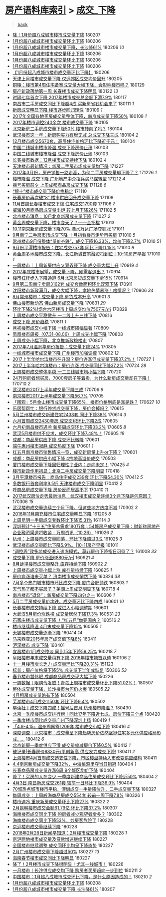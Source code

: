 [房产语料库索引](../../README.md)  > [成交_下降](成交_下降.md)
====
> [back](../README.md)

- [降！1月份超八成城市楼市成交量下降](http://jkwz.applinzi.com/ittc/7067245722254967825.html#%E9%99%8D%EF%BC%811%E6%9C%88%E4%BB%BD%E8%B6%85%E5%85%AB%E6%88%90%E5%9F%8E%E5%B8%82%E6%A5%BC%E5%B8%82%E6%88%90%E4%BA%A4%E9%87%8F%E4%B8%8B%E9%99%8D) 180207  
- [1月份超八成城市楼市成交量环比下降](http://jkwz.applinzi.com/ittc/7066903074939864080.html#1%E6%9C%88%E4%BB%BD%E8%B6%85%E5%85%AB%E6%88%90%E5%9F%8E%E5%B8%82%E6%A5%BC%E5%B8%82%E6%88%90%E4%BA%A4%E9%87%8F%E7%8E%AF%E6%AF%94%E4%B8%8B%E9%99%8D) 180206  
- [1月份超八成城市楼市成交量下降，长沙降61%](http://jkwz.applinzi.com/ittc/7066898744841077771.html#1%E6%9C%88%E4%BB%BD%E8%B6%85%E5%85%AB%E6%88%90%E5%9F%8E%E5%B8%82%E6%A5%BC%E5%B8%82%E6%88%90%E4%BA%A4%E9%87%8F%E4%B8%8B%E9%99%8D%EF%BC%8C%E9%95%BF%E6%B2%99%E9%99%8D61%25) 180206 *10* 
- [1月份超八成城市楼市成交量环比下降](http://jkwz.applinzi.com/ittc/7066895504099509254.html#1%E6%9C%88%E4%BB%BD%E8%B6%85%E5%85%AB%E6%88%90%E5%9F%8E%E5%B8%82%E6%A5%BC%E5%B8%82%E6%88%90%E4%BA%A4%E9%87%8F%E7%8E%AF%E6%AF%94%E4%B8%8B%E9%99%8D) 180206  
- [1月份超八成城市楼市成交量环比下降](http://jkwz.applinzi.com/ittc/7066882659832038407.html#1%E6%9C%88%E4%BB%BD%E8%B6%85%E5%85%AB%E6%88%90%E5%9F%8E%E5%B8%82%E6%A5%BC%E5%B8%82%E6%88%90%E4%BA%A4%E9%87%8F%E7%8E%AF%E6%AF%94%E4%B8%8B%E9%99%8D) 180206  
- [1月份超八成城市楼市成交量环比下降](http://jkwz.applinzi.com/ittc/7066874466141733899.html#1%E6%9C%88%E4%BB%BD%E8%B6%85%E5%85%AB%E6%88%90%E5%9F%8E%E5%B8%82%E6%A5%BC%E5%B8%82%E6%88%90%E4%BA%A4%E9%87%8F%E7%8E%AF%E6%AF%94%E4%B8%8B%E9%99%8D) 180206  
- [【1月份超八成城市楼市成交量环比下降】](http://jkwz.applinzi.com/ittc/7066763084402525194.html#%E3%80%901%E6%9C%88%E4%BB%BD%E8%B6%85%E5%85%AB%E6%88%90%E5%9F%8E%E5%B8%82%E6%A5%BC%E5%B8%82%E6%88%90%E4%BA%A4%E9%87%8F%E7%8E%AF%E6%AF%94%E4%B8%8B%E9%99%8D%E3%80%91) 180206  
- [天津上月楼市成交量下降 仅远郊区成交均价回升](http://jkwz.applinzi.com/ittc/7066488236681987083.html#%E5%A4%A9%E6%B4%A5%E4%B8%8A%E6%9C%88%E6%A5%BC%E5%B8%82%E6%88%90%E4%BA%A4%E9%87%8F%E4%B8%8B%E9%99%8D+%E4%BB%85%E8%BF%9C%E9%83%8A%E5%8C%BA%E6%88%90%E4%BA%A4%E5%9D%87%E4%BB%B7%E5%9B%9E%E5%8D%87) 180205  
- [铜陵：楼市第4周住宅备案成交量大幅下降，会影响楼市吗？](http://jkwz.applinzi.com/ittc/7063953912522867722.html#%E9%93%9C%E9%99%B5%EF%BC%9A%E6%A5%BC%E5%B8%82%E7%AC%AC4%E5%91%A8%E4%BD%8F%E5%AE%85%E5%A4%87%E6%A1%88%E6%88%90%E4%BA%A4%E9%87%8F%E5%A4%A7%E5%B9%85%E4%B8%8B%E9%99%8D%EF%BC%8C%E4%BC%9A%E5%BD%B1%E5%93%8D%E6%A5%BC%E5%B8%82%E5%90%97%EF%BC%9F) 180129  
- [房产新政落地第一周 长春楼市成交下降明显](http://jkwz.applinzi.com/ittc/7061410736708781063.html#%E6%88%BF%E4%BA%A7%E6%96%B0%E6%94%BF%E8%90%BD%E5%9C%B0%E7%AC%AC%E4%B8%80%E5%91%A8+%E9%95%BF%E6%98%A5%E6%A5%BC%E5%B8%82%E6%88%90%E4%BA%A4%E4%B8%8B%E9%99%8D%E6%98%8E%E6%98%BE) 180122 *13* 
- [时隔七年首次下降 2017年楼市成交总金额下滑7.9%](http://jkwz.applinzi.com/ittc/7059573586207966225.html#%E6%97%B6%E9%9A%94%E4%B8%83%E5%B9%B4%E9%A6%96%E6%AC%A1%E4%B8%8B%E9%99%8D+2017%E5%B9%B4%E6%A5%BC%E5%B8%82%E6%88%90%E4%BA%A4%E6%80%BB%E9%87%91%E9%A2%9D%E4%B8%8B%E6%BB%917.9%25) 180117  
- [南昌市二手房成交同比下降超4成 买新房省钱机会来了](http://jkwz.applinzi.com/ittc/7057293624188863505.html#%E5%8D%97%E6%98%8C%E5%B8%82%E4%BA%8C%E6%89%8B%E6%88%BF%E6%88%90%E4%BA%A4%E5%90%8C%E6%AF%94%E4%B8%8B%E9%99%8D%E8%B6%854%E6%88%90+%E4%B9%B0%E6%96%B0%E6%88%BF%E7%9C%81%E9%92%B1%E6%9C%BA%E4%BC%9A%E6%9D%A5%E4%BA%86) 180111 *1* 
- [新房成交明显下降 楼市逐步回归理性](http://jkwz.applinzi.com/ittc/7056511962760872976.html#%E6%96%B0%E6%88%BF%E6%88%90%E4%BA%A4%E6%98%8E%E6%98%BE%E4%B8%8B%E9%99%8D+%E6%A5%BC%E5%B8%82%E9%80%90%E6%AD%A5%E5%9B%9E%E5%BD%92%E7%90%86%E6%80%A7) 180109 *1* 
- [2017年全国各地买房成交量整体下降，南京成交量下降50%](http://jkwz.applinzi.com/ittc/7056163375011070986.html#2017%E5%B9%B4%E5%85%A8%E5%9B%BD%E5%90%84%E5%9C%B0%E4%B9%B0%E6%88%BF%E6%88%90%E4%BA%A4%E9%87%8F%E6%95%B4%E4%BD%93%E4%B8%8B%E9%99%8D%EF%BC%8C%E5%8D%97%E4%BA%AC%E6%88%90%E4%BA%A4%E9%87%8F%E4%B8%8B%E9%99%8D50%25) 180108 *1* 
- [2017年楼市调控240余次 楼市成交量下降](http://jkwz.applinzi.com/ittc/7054971814319490065.html#2017%E5%B9%B4%E6%A5%BC%E5%B8%82%E8%B0%83%E6%8E%A7240%E4%BD%99%E6%AC%A1+%E6%A5%BC%E5%B8%82%E6%88%90%E4%BA%A4%E9%87%8F%E4%B8%8B%E9%99%8D) 180105  
- [北京新房二手房成交量下降50% 楼市转向了吗？](http://jkwz.applinzi.com/ittc/7054814377285256199.html#%E5%8C%97%E4%BA%AC%E6%96%B0%E6%88%BF%E4%BA%8C%E6%89%8B%E6%88%BF%E6%88%90%E4%BA%A4%E9%87%8F%E4%B8%8B%E9%99%8D50%25+%E6%A5%BC%E5%B8%82%E8%BD%AC%E5%90%91%E4%BA%86%E5%90%97%EF%BC%9F) 180104  
- [武汉楼市这一年：新房购买力有增无减 总成交下降三成](http://jkwz.applinzi.com/ittc/7054686187707433990.html#%E6%AD%A6%E6%B1%89%E6%A5%BC%E5%B8%82%E8%BF%99%E4%B8%80%E5%B9%B4%EF%BC%9A%E6%96%B0%E6%88%BF%E8%B4%AD%E4%B9%B0%E5%8A%9B%E6%9C%89%E5%A2%9E%E6%97%A0%E5%87%8F+%E6%80%BB%E6%88%90%E4%BA%A4%E4%B8%8B%E9%99%8D%E4%B8%89%E6%88%90) 180104 *2* 
- [12月楼市成交5670套，高层住宅价格环比下降近千元！](http://jkwz.applinzi.com/ittc/7054656314930627595.html#12%E6%9C%88%E6%A5%BC%E5%B8%82%E6%88%90%E4%BA%A45670%E5%A5%97%EF%BC%8C%E9%AB%98%E5%B1%82%E4%BD%8F%E5%AE%85%E4%BB%B7%E6%A0%BC%E7%8E%AF%E6%AF%94%E4%B8%8B%E9%99%8D%E8%BF%91%E5%8D%83%E5%85%83%EF%BC%81) 180104  
- [中国二线城市楼市降温 成交下降房价止涨](http://jkwz.applinzi.com/ittc/7054418406734824464.html#%E4%B8%AD%E5%9B%BD%E4%BA%8C%E7%BA%BF%E5%9F%8E%E5%B8%82%E6%A5%BC%E5%B8%82%E9%99%8D%E6%B8%A9+%E6%88%90%E4%BA%A4%E4%B8%8B%E9%99%8D%E6%88%BF%E4%BB%B7%E6%AD%A2%E6%B6%A8) 180103  
- [中国二线城市楼市降温 成交下降房价止涨](http://jkwz.applinzi.com/ittc/7054392474737312779.html#%E4%B8%AD%E5%9B%BD%E4%BA%8C%E7%BA%BF%E5%9F%8E%E5%B8%82%E6%A5%BC%E5%B8%82%E9%99%8D%E6%B8%A9+%E6%88%90%E4%BA%A4%E4%B8%8B%E9%99%8D%E6%88%BF%E4%BB%B7%E6%AD%A2%E6%B6%A8) 180103  
- [长春楼市数据：12月楼市成交持续下降](http://jkwz.applinzi.com/ittc/7053927162057327626.html#%E9%95%BF%E6%98%A5%E6%A5%BC%E5%B8%82%E6%95%B0%E6%8D%AE%EF%BC%9A12%E6%9C%88%E6%A5%BC%E5%B8%82%E6%88%90%E4%BA%A4%E6%8C%81%E7%BB%AD%E4%B8%8B%E9%99%8D) 180102 *4* 
- [天津楼市最新情况：新房二手房市场成交量均下降](http://jkwz.applinzi.com/ittc/7051725572697228304.html#%E5%A4%A9%E6%B4%A5%E6%A5%BC%E5%B8%82%E6%9C%80%E6%96%B0%E6%83%85%E5%86%B5%EF%BC%9A%E6%96%B0%E6%88%BF%E4%BA%8C%E6%89%8B%E6%88%BF%E5%B8%82%E5%9C%BA%E6%88%90%E4%BA%A4%E9%87%8F%E5%9D%87%E4%B8%8B%E9%99%8D) 171227  
- [2017年3月份，房产销售一路走高，为何二手房成交量却下降了？](http://jkwz.applinzi.com/ittc/7051302249349776400.html#2017%E5%B9%B43%E6%9C%88%E4%BB%BD%EF%BC%8C%E6%88%BF%E4%BA%A7%E9%94%80%E5%94%AE%E4%B8%80%E8%B7%AF%E8%B5%B0%E9%AB%98%EF%BC%8C%E4%B8%BA%E4%BD%95%E4%BA%8C%E6%89%8B%E6%88%BF%E6%88%90%E4%BA%A4%E9%87%8F%E5%8D%B4%E4%B8%8B%E9%99%8D%E4%BA%86%EF%BC%9F) 171226 *1* 
- [楼市降温 成交下降 广州地产中介招兵买马谋转型](http://jkwz.applinzi.com/ittc/7046221085345842193.html#%E6%A5%BC%E5%B8%82%E9%99%8D%E6%B8%A9+%E6%88%90%E4%BA%A4%E4%B8%8B%E9%99%8D+%E5%B9%BF%E5%B7%9E%E5%9C%B0%E4%BA%A7%E4%B8%AD%E4%BB%8B%E6%8B%9B%E5%85%B5%E4%B9%B0%E9%A9%AC%E8%B0%8B%E8%BD%AC%E5%9E%8B) 171212 *4* 
- [摇号买房前夕 上周成都商品房成交下降](http://jkwz.applinzi.com/ittc/7040940553087222800.html#%E6%91%87%E5%8F%B7%E4%B9%B0%E6%88%BF%E5%89%8D%E5%A4%95+%E4%B8%8A%E5%91%A8%E6%88%90%E9%83%BD%E5%95%86%E5%93%81%E6%88%BF%E6%88%90%E4%BA%A4%E4%B8%8B%E9%99%8D) 171128 *6* 
- [“银十”楼市成交量下降价格稳定](http://jkwz.applinzi.com/ittc/7034224285361636369.html#%E2%80%9C%E9%93%B6%E5%8D%81%E2%80%9D%E6%A5%BC%E5%B8%82%E6%88%90%E4%BA%A4%E9%87%8F%E4%B8%8B%E9%99%8D%E4%BB%B7%E6%A0%BC%E7%A8%B3%E5%AE%9A) 171110  
- [长春房价再次破“8” 楼市供应回升成交量下降](http://jkwz.applinzi.com/ittc/7033500155377091601.html#%E9%95%BF%E6%98%A5%E6%88%BF%E4%BB%B7%E5%86%8D%E6%AC%A1%E7%A0%B4%E2%80%9C8%E2%80%9D+%E6%A5%BC%E5%B8%82%E4%BE%9B%E5%BA%94%E5%9B%9E%E5%8D%87%E6%88%90%E4%BA%A4%E9%87%8F%E4%B8%8B%E9%99%8D) 171108  
- [11月首周长春楼市成交下降 住宅成交1790套](http://jkwz.applinzi.com/ittc/7032773519824389137.html#11%E6%9C%88%E9%A6%96%E5%91%A8%E9%95%BF%E6%98%A5%E6%A5%BC%E5%B8%82%E6%88%90%E4%BA%A4%E4%B8%8B%E9%99%8D+%E4%BD%8F%E5%AE%85%E6%88%90%E4%BA%A41790%E5%A5%97) 171106 *7* 
- [威海10月商品房成交量出炉 较上月下降26%](http://jkwz.applinzi.com/ittc/7031382857333867537.html#%E5%A8%81%E6%B5%B710%E6%9C%88%E5%95%86%E5%93%81%E6%88%BF%E6%88%90%E4%BA%A4%E9%87%8F%E5%87%BA%E7%82%89+%E8%BE%83%E4%B8%8A%E6%9C%88%E4%B8%8B%E9%99%8D26%25) 171102 *5* 
- [北京楼市消息：10月北京新房成交量下降](http://jkwz.applinzi.com/ittc/7029089611622646800.html#%E5%8C%97%E4%BA%AC%E6%A5%BC%E5%B8%82%E6%B6%88%E6%81%AF%EF%BC%9A10%E6%9C%88%E5%8C%97%E4%BA%AC%E6%96%B0%E6%88%BF%E6%88%90%E4%BA%A4%E9%87%8F%E4%B8%8B%E9%99%8D) 171027 *2* 
- [黄金周成交量下降，楼市变天了？——金拐棍](http://jkwz.applinzi.com/ittc/7023951574697772049.html#%E9%BB%84%E9%87%91%E5%91%A8%E6%88%90%E4%BA%A4%E9%87%8F%E4%B8%8B%E9%99%8D%EF%BC%8C%E6%A5%BC%E5%B8%82%E5%8F%98%E5%A4%A9%E4%BA%86%EF%BC%9F%E2%80%94%E2%80%94%E9%87%91%E6%8B%90%E6%A3%8D) 171013  
- [10.11南京新房成交量下降70% 溧水万达广场夺销冠](http://jkwz.applinzi.com/ittc/7023247645559227408.html#10.11%E5%8D%97%E4%BA%AC%E6%96%B0%E6%88%BF%E6%88%90%E4%BA%A4%E9%87%8F%E4%B8%8B%E9%99%8D70%25+%E6%BA%A7%E6%B0%B4%E4%B8%87%E8%BE%BE%E5%B9%BF%E5%9C%BA%E5%A4%BA%E9%94%80%E5%86%A0) 171011  
- [9月南宁二手房市场成交下降 十月初看楼市走势再买房](http://jkwz.applinzi.com/ittc/7022850410027680785.html#9%E6%9C%88%E5%8D%97%E5%AE%81%E4%BA%8C%E6%89%8B%E6%88%BF%E5%B8%82%E5%9C%BA%E6%88%90%E4%BA%A4%E4%B8%8B%E9%99%8D+%E5%8D%81%E6%9C%88%E5%88%9D%E7%9C%8B%E6%A5%BC%E5%B8%82%E8%B5%B0%E5%8A%BF%E5%86%8D%E4%B9%B0%E6%88%BF) 171010 *5* 
- [常州楼市9月份整体“量价齐跌”，成交下降16.33%，均价下降2.7%](http://jkwz.applinzi.com/ittc/7022850611710805008.html#%E5%B8%B8%E5%B7%9E%E6%A5%BC%E5%B8%829%E6%9C%88%E4%BB%BD%E6%95%B4%E4%BD%93%E2%80%9C%E9%87%8F%E4%BB%B7%E9%BD%90%E8%B7%8C%E2%80%9D%EF%BC%8C%E6%88%90%E4%BA%A4%E4%B8%8B%E9%99%8D16.33%25%EF%BC%8C%E5%9D%87%E4%BB%B7%E4%B8%8B%E9%99%8D2.7%25) 171010 *51* 
- [9月份平潭楼市报告：住宅成交757套 同比下降11.15%](http://jkwz.applinzi.com/ittc/7022764397771097105.html#9%E6%9C%88%E4%BB%BD%E5%B9%B3%E6%BD%AD%E6%A5%BC%E5%B8%82%E6%8A%A5%E5%91%8A%EF%BC%9A%E4%BD%8F%E5%AE%85%E6%88%90%E4%BA%A4757%E5%A5%97+%E5%90%8C%E6%AF%94%E4%B8%8B%E9%99%8D11.15%25) 171010 *9* 
- [黄金周多地楼市成交下降，长江新城首笔融资将到位｜10-10房产早报](http://jkwz.applinzi.com/ittc/7022725911420601360.html#%E9%BB%84%E9%87%91%E5%91%A8%E5%A4%9A%E5%9C%B0%E6%A5%BC%E5%B8%82%E6%88%90%E4%BA%A4%E4%B8%8B%E9%99%8D%EF%BC%8C%E9%95%BF%E6%B1%9F%E6%96%B0%E5%9F%8E%E9%A6%96%E7%AC%94%E8%9E%8D%E8%B5%84%E5%B0%86%E5%88%B0%E4%BD%8D%EF%BD%9C10-10%E6%88%BF%E4%BA%A7%E6%97%A9%E6%8A%A5) 171010 *1* 
- [一周楼市｜上周新房供应又双叒叕下降 成交量大幅上升](http://jkwz.applinzi.com/ittc/7014948932453663761.html#%E4%B8%80%E5%91%A8%E6%A5%BC%E5%B8%82%EF%BD%9C%E4%B8%8A%E5%91%A8%E6%96%B0%E6%88%BF%E4%BE%9B%E5%BA%94%E5%8F%88%E5%8F%8C%E5%8F%92%E5%8F%95%E4%B8%8B%E9%99%8D+%E6%88%90%E4%BA%A4%E9%87%8F%E5%A4%A7%E5%B9%85%E4%B8%8A%E5%8D%87) 170919 *4* 
- [2017年底楼市展望，成交量下降，刚需客退出？](http://jkwz.applinzi.com/ittc/7013250074975667217.html#2017%E5%B9%B4%E5%BA%95%E6%A5%BC%E5%B8%82%E5%B1%95%E6%9C%9B%EF%BC%8C%E6%88%90%E4%BA%A4%E9%87%8F%E4%B8%8B%E9%99%8D%EF%BC%8C%E5%88%9A%E9%9C%80%E5%AE%A2%E9%80%80%E5%87%BA%EF%BC%9F) 170914  
- [楼市杠杆步入下降通道 6月北京房贷成交量下滑15%](http://jkwz.applinzi.com/ittc/7013040632606753552.html#%E6%A5%BC%E5%B8%82%E6%9D%A0%E6%9D%86%E6%AD%A5%E5%85%A5%E4%B8%8B%E9%99%8D%E9%80%9A%E9%81%93+6%E6%9C%88%E5%8C%97%E4%BA%AC%E6%88%BF%E8%B4%B7%E6%88%90%E4%BA%A4%E9%87%8F%E4%B8%8B%E6%BB%9115%25) 170914  
- [9月第二周南宁卖房3162套 成交套数面积环比双双下降](http://jkwz.applinzi.com/ittc/7012078839797400592.html#9%E6%9C%88%E7%AC%AC%E4%BA%8C%E5%91%A8%E5%8D%97%E5%AE%81%E5%8D%96%E6%88%BF3162%E5%A5%97+%E6%88%90%E4%BA%A4%E5%A5%97%E6%95%B0%E9%9D%A2%E7%A7%AF%E7%8E%AF%E6%AF%94%E5%8F%8C%E5%8F%8C%E4%B8%8B%E9%99%8D) 170911  
- [沈阳楼市新政满月，成交大幅下降，拿地热情暴涨！啥情况？](http://jkwz.applinzi.com/ittc/7010117803007542289.html#%E6%B2%88%E9%98%B3%E6%A5%BC%E5%B8%82%E6%96%B0%E6%94%BF%E6%BB%A1%E6%9C%88%EF%BC%8C%E6%88%90%E4%BA%A4%E5%A4%A7%E5%B9%85%E4%B8%8B%E9%99%8D%EF%BC%8C%E6%8B%BF%E5%9C%B0%E7%83%AD%E6%83%85%E6%9A%B4%E6%B6%A8%EF%BC%81%E5%95%A5%E6%83%85%E5%86%B5%EF%BC%9F) 170906 *34* 
- [8月常州楼市：成交量下降 房贷成本升高](http://jkwz.applinzi.com/ittc/7008382019107816465.html#8%E6%9C%88%E5%B8%B8%E5%B7%9E%E6%A5%BC%E5%B8%82%EF%BC%9A%E6%88%90%E4%BA%A4%E9%87%8F%E4%B8%8B%E9%99%8D+%E6%88%BF%E8%B4%B7%E6%88%90%E6%9C%AC%E5%8D%87%E9%AB%98) 170901 *3* 
- [佛山楼市新动态 佛山新房成交量下降](http://jkwz.applinzi.com/ittc/7007979704710333457.html#%E4%BD%9B%E5%B1%B1%E6%A5%BC%E5%B8%82%E6%96%B0%E5%8A%A8%E6%80%81+%E4%BD%9B%E5%B1%B1%E6%96%B0%E6%88%BF%E6%88%90%E4%BA%A4%E9%87%8F%E4%B8%8B%E9%99%8D) 170831 *29* 
- [环比下降2%!烟台六区楼市上周成交均价7507元/㎡](http://jkwz.applinzi.com/ittc/7007331456723190801.html#%E7%8E%AF%E6%AF%94%E4%B8%8B%E9%99%8D2%25%21%E7%83%9F%E5%8F%B0%E5%85%AD%E5%8C%BA%E6%A5%BC%E5%B8%82%E4%B8%8A%E5%91%A8%E6%88%90%E4%BA%A4%E5%9D%87%E4%BB%B77507%E5%85%83%2F%E3%8E%A1) 170829  
- [上周楼市成交平稳微升 一二线上升三线下降](http://jkwz.applinzi.com/ittc/7002434863259714577.html#%E4%B8%8A%E5%91%A8%E6%A5%BC%E5%B8%82%E6%88%90%E4%BA%A4%E5%B9%B3%E7%A8%B3%E5%BE%AE%E5%8D%87+%E4%B8%80%E4%BA%8C%E7%BA%BF%E4%B8%8A%E5%8D%87%E4%B8%89%E7%BA%BF%E4%B8%8B%E9%99%8D) 170816  
- [成交下降 房价趋稳](http://jkwz.applinzi.com/ittc/7000456824011375633.html#%E6%88%90%E4%BA%A4%E4%B8%8B%E9%99%8D+%E6%88%BF%E4%BB%B7%E8%B6%8B%E7%A8%B3) 170811 *1* 
- [月初楼市成交小幅下降 一线城市降幅显著](http://jkwz.applinzi.com/ittc/6999831893875622928.html#%E6%9C%88%E5%88%9D%E6%A5%BC%E5%B8%82%E6%88%90%E4%BA%A4%E5%B0%8F%E5%B9%85%E4%B8%8B%E9%99%8D+%E4%B8%80%E7%BA%BF%E5%9F%8E%E5%B8%82%E9%99%8D%E5%B9%85%E6%98%BE%E8%91%97) 170809  
- [凤凰楼市周报（07.31-08.06）上周成交小幅下降](http://jkwz.applinzi.com/ittc/6999501778864047120.html#%E5%87%A4%E5%87%B0%E6%A5%BC%E5%B8%82%E5%91%A8%E6%8A%A5%EF%BC%8807.31-08.06%EF%BC%89%E4%B8%8A%E5%91%A8%E6%88%90%E4%BA%A4%E5%B0%8F%E5%B9%85%E4%B8%8B%E9%99%8D) 170808  
- [上周成交小幅下降，北京推新政稳楼市](http://jkwz.applinzi.com/ittc/6998995835508229137.html#%E4%B8%8A%E5%91%A8%E6%88%90%E4%BA%A4%E5%B0%8F%E5%B9%85%E4%B8%8B%E9%99%8D%EF%BC%8C%E5%8C%97%E4%BA%AC%E6%8E%A8%E6%96%B0%E6%94%BF%E7%A8%B3%E6%A5%BC%E5%B8%82) 170807  
- [2017年7月温哥华房价报告：成交量下降24%](http://jkwz.applinzi.com/ittc/6998354885349999632.html#2017%E5%B9%B47%E6%9C%88%E6%B8%A9%E5%93%A5%E5%8D%8E%E6%88%BF%E4%BB%B7%E6%8A%A5%E5%91%8A%EF%BC%9A%E6%88%90%E4%BA%A4%E9%87%8F%E4%B8%8B%E9%99%8D24%25) 170805  
- [一线城市楼市成交量下降 广州楼市加强调控](http://jkwz.applinzi.com/ittc/6997306183848035345.html#%E4%B8%80%E7%BA%BF%E5%9F%8E%E5%B8%82%E6%A5%BC%E5%B8%82%E6%88%90%E4%BA%A4%E9%87%8F%E4%B8%8B%E9%99%8D+%E5%B9%BF%E5%B7%9E%E6%A5%BC%E5%B8%82%E5%8A%A0%E5%BC%BA%E8%B0%83%E6%8E%A7) 170802 *12* 
- [2017上半年哈尔滨楼市在升温？房价连涨但成交量下降37.2%！](http://jkwz.applinzi.com/ittc/6995041656787977232.html#2017%E4%B8%8A%E5%8D%8A%E5%B9%B4%E5%93%88%E5%B0%94%E6%BB%A8%E6%A5%BC%E5%B8%82%E5%9C%A8%E5%8D%87%E6%B8%A9%EF%BC%9F%E6%88%BF%E4%BB%B7%E8%BF%9E%E6%B6%A8%E4%BD%86%E6%88%90%E4%BA%A4%E9%87%8F%E4%B8%8B%E9%99%8D37.2%25%EF%BC%81) 170727 *1* 
- [2017上半年哈尔滨楼市：房价连涨 成交量同比下降37.2%](http://jkwz.applinzi.com/ittc/6993889409920140304.html#2017%E4%B8%8A%E5%8D%8A%E5%B9%B4%E5%93%88%E5%B0%94%E6%BB%A8%E6%A5%BC%E5%B8%82%EF%BC%9A%E6%88%BF%E4%BB%B7%E8%BF%9E%E6%B6%A8+%E6%88%90%E4%BA%A4%E9%87%8F%E5%90%8C%E6%AF%94%E4%B8%8B%E9%99%8D37.2%25) 170724 *28* 
- [上周楼市成交整体平稳 一二三线城市均小幅下降](http://jkwz.applinzi.com/ittc/6992319074011710480.html#%E4%B8%8A%E5%91%A8%E6%A5%BC%E5%B8%82%E6%88%90%E4%BA%A4%E6%95%B4%E4%BD%93%E5%B9%B3%E7%A8%B3+%E4%B8%80%E4%BA%8C%E4%B8%89%E7%BA%BF%E5%9F%8E%E5%B8%82%E5%9D%87%E5%B0%8F%E5%B9%85%E4%B8%8B%E9%99%8D) 170720  
- [24万购房者想买房，7000套房子等着卖，为什么新房成交量却在下降！](http://jkwz.applinzi.com/ittc/6988680640734954500.html#24%E4%B8%87%E8%B4%AD%E6%88%BF%E8%80%85%E6%83%B3%E4%B9%B0%E6%88%BF%EF%BC%8C7000%E5%A5%97%E6%88%BF%E5%AD%90%E7%AD%89%E7%9D%80%E5%8D%96%EF%BC%8C%E4%B8%BA%E4%BB%80%E4%B9%88%E6%96%B0%E6%88%BF%E6%88%90%E4%BA%A4%E9%87%8F%E5%8D%B4%E5%9C%A8%E4%B8%8B%E9%99%8D%EF%BC%81) 170710 *2* 
- [武汉楼市2017上半年成交量下降三成](http://jkwz.applinzi.com/ittc/6987129904368714768.html#%E6%AD%A6%E6%B1%89%E6%A5%BC%E5%B8%822017%E4%B8%8A%E5%8D%8A%E5%B9%B4%E6%88%90%E4%BA%A4%E9%87%8F%E4%B8%8B%E9%99%8D%E4%B8%89%E6%88%90) 170706 *9* 
- [南京楼市2017上半年成交量下降56.7%](http://jkwz.applinzi.com/ittc/6986762009478431749.html#%E5%8D%97%E4%BA%AC%E6%A5%BC%E5%B8%822017%E4%B8%8A%E5%8D%8A%E5%B9%B4%E6%88%90%E4%BA%A4%E9%87%8F%E4%B8%8B%E9%99%8D56.7%25) 170705  
- [「围观」5月金山楼市成交量下降65%，楼市价格到底是涨是跌？](http://jkwz.applinzi.com/ittc/6983905934156760068.html#%E3%80%8C%E5%9B%B4%E8%A7%82%E3%80%8D5%E6%9C%88%E9%87%91%E5%B1%B1%E6%A5%BC%E5%B8%82%E6%88%90%E4%BA%A4%E9%87%8F%E4%B8%8B%E9%99%8D65%25%EF%BC%8C%E6%A5%BC%E5%B8%82%E4%BB%B7%E6%A0%BC%E5%88%B0%E5%BA%95%E6%98%AF%E6%B6%A8%E6%98%AF%E8%B7%8C%EF%BC%9F) 170627 *10* 
- [乐居帮帮忙：银行停贷成交量下降，房价会掉吗？](http://jkwz.applinzi.com/ittc/6979389483886576645.html#%E4%B9%90%E5%B1%85%E5%B8%AE%E5%B8%AE%E5%BF%99%EF%BC%9A%E9%93%B6%E8%A1%8C%E5%81%9C%E8%B4%B7%E6%88%90%E4%BA%A4%E9%87%8F%E4%B8%8B%E9%99%8D%EF%BC%8C%E6%88%BF%E4%BB%B7%E4%BC%9A%E6%8E%89%E5%90%97%EF%BC%9F) 170615  
- [5月兰州楼市成交新建住宅2438套 同比下降38%](http://jkwz.applinzi.com/ittc/6979065829453726725.html#5%E6%9C%88%E5%85%B0%E5%B7%9E%E6%A5%BC%E5%B8%82%E6%88%90%E4%BA%A4%E6%96%B0%E5%BB%BA%E4%BD%8F%E5%AE%852438%E5%A5%97+%E5%90%8C%E6%AF%94%E4%B8%8B%E9%99%8D38%25) 170614 *3* 
- [六月首周成交2430套房 成交面积环比下降2成](http://jkwz.applinzi.com/ittc/6975741158788432901.html#%E5%85%AD%E6%9C%88%E9%A6%96%E5%91%A8%E6%88%90%E4%BA%A42430%E5%A5%97%E6%88%BF+%E6%88%90%E4%BA%A4%E9%9D%A2%E7%A7%AF%E7%8E%AF%E6%AF%94%E4%B8%8B%E9%99%8D2%E6%88%90) 170605  
- [六月初南昌楼市遇冷 新房周成交环比下降33.2%](http://jkwz.applinzi.com/ittc/6975701460602848261.html#%E5%85%AD%E6%9C%88%E5%88%9D%E5%8D%97%E6%98%8C%E6%A5%BC%E5%B8%82%E9%81%87%E5%86%B7+%E6%96%B0%E6%88%BF%E5%91%A8%E6%88%90%E4%BA%A4%E7%8E%AF%E6%AF%94%E4%B8%8B%E9%99%8D33.2%25) 170605 *8* 
- [武汉5月楼市供不应求，成交环比下降7.48%！](http://jkwz.applinzi.com/ittc/6975597215232820229.html#%E6%AD%A6%E6%B1%895%E6%9C%88%E6%A5%BC%E5%B8%82%E4%BE%9B%E4%B8%8D%E5%BA%94%E6%B1%82%EF%BC%8C%E6%88%90%E4%BA%A4%E7%8E%AF%E6%AF%94%E4%B8%8B%E9%99%8D7.48%25%EF%BC%81) 170605 *19* 
- [成都：商品房供应下降 成交环比微降](http://jkwz.applinzi.com/ittc/6974259579360642053.html#%E6%88%90%E9%83%BD%EF%BC%9A%E5%95%86%E5%93%81%E6%88%BF%E4%BE%9B%E5%BA%94%E4%B8%8B%E9%99%8D+%E6%88%90%E4%BA%A4%E7%8E%AF%E6%AF%94%E5%BE%AE%E9%99%8D) 170601  
- [端午惠州楼市寂静 成交热度下降](http://jkwz.applinzi.com/ittc/6974249580546753541.html#%E7%AB%AF%E5%8D%88%E6%83%A0%E5%B7%9E%E6%A5%BC%E5%B8%82%E5%AF%82%E9%9D%99+%E6%88%90%E4%BA%A4%E7%83%AD%E5%BA%A6%E4%B8%8B%E9%99%8D) 170601 *1* 
- [红五月南京楼市销售情况一览，成交新房量上升or下降？](http://jkwz.applinzi.com/ittc/6974219657689957380.html#%E7%BA%A2%E4%BA%94%E6%9C%88%E5%8D%97%E4%BA%AC%E6%A5%BC%E5%B8%82%E9%94%80%E5%94%AE%E6%83%85%E5%86%B5%E4%B8%80%E8%A7%88%EF%BC%8C%E6%88%90%E4%BA%A4%E6%96%B0%E6%88%BF%E9%87%8F%E4%B8%8A%E5%8D%87or%E4%B8%8B%E9%99%8D%EF%BC%9F) 170601  
- [成都：商品房供应小幅下降 4宗地高溢价成交](http://jkwz.applinzi.com/ittc/6963551329099187205.html#%E6%88%90%E9%83%BD%EF%BC%9A%E5%95%86%E5%93%81%E6%88%BF%E4%BE%9B%E5%BA%94%E5%B0%8F%E5%B9%85%E4%B8%8B%E9%99%8D+4%E5%AE%97%E5%9C%B0%E9%AB%98%E6%BA%A2%E4%BB%B7%E6%88%90%E4%BA%A4) 170503  
- [厦门楼市成交量下降回归理性？业内：走向未定！](http://jkwz.applinzi.com/ittc/6960428365327631365.html#%E5%8E%A6%E9%97%A8%E6%A5%BC%E5%B8%82%E6%88%90%E4%BA%A4%E9%87%8F%E4%B8%8B%E9%99%8D%E5%9B%9E%E5%BD%92%E7%90%86%E6%80%A7%EF%BC%9F%E4%B8%9A%E5%86%85%EF%BC%9A%E8%B5%B0%E5%90%91%E6%9C%AA%E5%AE%9A%EF%BC%81) 170425 *4* 
- [楼市新政作用初显：北京二手房成交量下降明显](http://jkwz.applinzi.com/ittc/6957801670850380804.html#%E6%A5%BC%E5%B8%82%E6%96%B0%E6%94%BF%E4%BD%9C%E7%94%A8%E5%88%9D%E6%98%BE%EF%BC%9A%E5%8C%97%E4%BA%AC%E4%BA%8C%E6%89%8B%E6%88%BF%E6%88%90%E4%BA%A4%E9%87%8F%E4%B8%8B%E9%99%8D%E6%98%8E%E6%98%BE) 170418  
- [3月平潭楼市报告：商品住宅成交239套 环比下降54.30%](http://jkwz.applinzi.com/ittc/6955678690447983620.html#3%E6%9C%88%E5%B9%B3%E6%BD%AD%E6%A5%BC%E5%B8%82%E6%8A%A5%E5%91%8A%EF%BC%9A%E5%95%86%E5%93%81%E4%BD%8F%E5%AE%85%E6%88%90%E4%BA%A4239%E5%A5%97+%E7%8E%AF%E6%AF%94%E4%B8%8B%E9%99%8D54.30%25) 170412 *5* 
- [多数银行首套利率9.5折 天津楼市成交下降明显](http://jkwz.applinzi.com/ittc/6955574792974500868.html#%E5%A4%9A%E6%95%B0%E9%93%B6%E8%A1%8C%E9%A6%96%E5%A5%97%E5%88%A9%E7%8E%879.5%E6%8A%98+%E5%A4%A9%E6%B4%A5%E6%A5%BC%E5%B8%82%E6%88%90%E4%BA%A4%E4%B8%8B%E9%99%8D%E6%98%8E%E6%98%BE) 170412 *2* 
- [呼商品房成交量下降 房价反而居高不下](http://jkwz.applinzi.com/ittc/6954846971469759492.html#%E5%91%BC%E5%95%86%E5%93%81%E6%88%BF%E6%88%90%E4%BA%A4%E9%87%8F%E4%B8%8B%E9%99%8D+%E6%88%BF%E4%BB%B7%E5%8F%8D%E8%80%8C%E5%B1%85%E9%AB%98%E4%B8%8D%E4%B8%8B) 170410 *11* 
- [2017武汉房价走势最新消息：武汉楼市成交量连续3个月下降是何原因？](http://jkwz.applinzi.com/ittc/6941958721801552900.html#2017%E6%AD%A6%E6%B1%89%E6%88%BF%E4%BB%B7%E8%B5%B0%E5%8A%BF%E6%9C%80%E6%96%B0%E6%B6%88%E6%81%AF%EF%BC%9A%E6%AD%A6%E6%B1%89%E6%A5%BC%E5%B8%82%E6%88%90%E4%BA%A4%E9%87%8F%E8%BF%9E%E7%BB%AD3%E4%B8%AA%E6%9C%88%E4%B8%8B%E9%99%8D%E6%98%AF%E4%BD%95%E5%8E%9F%E5%9B%A0%EF%BC%9F) 170306 *15* 
- [武汉楼市成交量连续三个月下降，但这些地方热度不减](http://jkwz.applinzi.com/ittc/6940508847260304389.html#%E6%AD%A6%E6%B1%89%E6%A5%BC%E5%B8%82%E6%88%90%E4%BA%A4%E9%87%8F%E8%BF%9E%E7%BB%AD%E4%B8%89%E4%B8%AA%E6%9C%88%E4%B8%8B%E9%99%8D%EF%BC%8C%E4%BD%86%E8%BF%99%E4%BA%9B%E5%9C%B0%E6%96%B9%E7%83%AD%E5%BA%A6%E4%B8%8D%E5%87%8F) 170302 *3* 
- [2016年11月南充楼市住宅成交量明显下降](http://jkwz.applinzi.com/ittc/6908185128840201220.html#2016%E5%B9%B411%E6%9C%88%E5%8D%97%E5%85%85%E6%A5%BC%E5%B8%82%E4%BD%8F%E5%AE%85%E6%88%90%E4%BA%A4%E9%87%8F%E6%98%8E%E6%98%BE%E4%B8%8B%E9%99%8D) 161205 *8* 
- [上周昆明一手房成交套数环比下降15.31%](http://jkwz.applinzi.com/ittc/6900412090107298821.html#%E4%B8%8A%E5%91%A8%E6%98%86%E6%98%8E%E4%B8%80%E6%89%8B%E6%88%BF%E6%88%90%E4%BA%A4%E5%A5%97%E6%95%B0%E7%8E%AF%E6%AF%94%E4%B8%8B%E9%99%8D15.31%25) 161114 *3* 
- [深圳预计“十三五”住房总需求180万套；54城房产成交量下降；财新称房地产企业融资渠道将收紧｜万周资讯（10.26）](http://jkwz.applinzi.com/ittc/6893371170878915589.html#%E6%B7%B1%E5%9C%B3%E9%A2%84%E8%AE%A1%E2%80%9C%E5%8D%81%E4%B8%89%E4%BA%94%E2%80%9D%E4%BD%8F%E6%88%BF%E6%80%BB%E9%9C%80%E6%B1%82180%E4%B8%87%E5%A5%97%EF%BC%9B54%E5%9F%8E%E6%88%BF%E4%BA%A7%E6%88%90%E4%BA%A4%E9%87%8F%E4%B8%8B%E9%99%8D%EF%BC%9B%E8%B4%A2%E6%96%B0%E7%A7%B0%E6%88%BF%E5%9C%B0%E4%BA%A7%E4%BC%81%E4%B8%9A%E8%9E%8D%E8%B5%84%E6%B8%A0%E9%81%93%E5%B0%86%E6%94%B6%E7%B4%A7%EF%BD%9C%E4%B8%87%E5%91%A8%E8%B5%84%E8%AE%AF%EF%BC%8810.26%EF%BC%89) 161026 *2* 
- [杭州：上周楼市成交量回落，环比下降超过3成](http://jkwz.applinzi.com/ittc/6892993799445283845.html#%E6%9D%AD%E5%B7%9E%EF%BC%9A%E4%B8%8A%E5%91%A8%E6%A5%BC%E5%B8%82%E6%88%90%E4%BA%A4%E9%87%8F%E5%9B%9E%E8%90%BD%EF%BC%8C%E7%8E%AF%E6%AF%94%E4%B8%8B%E9%99%8D%E8%B6%85%E8%BF%873%E6%88%90) 161025 *3* 
- [武汉楼市成交量同比下降5.9%。|10-11房产早报](http://jkwz.applinzi.com/ittc/6887640237651526660.html#%E6%AD%A6%E6%B1%89%E6%A5%BC%E5%B8%82%E6%88%90%E4%BA%A4%E9%87%8F%E5%90%8C%E6%AF%94%E4%B8%8B%E9%99%8D5.9%25%E3%80%82%7C10-11%E6%88%BF%E4%BA%A7%E6%97%A9%E6%8A%A5) 161011  
- [“调控周”致多地成交进入速冻模式，莫非房价下降指日可待了？](http://jkwz.applinzi.com/ittc/6886688656831546372.html#%E2%80%9C%E8%B0%83%E6%8E%A7%E5%91%A8%E2%80%9D%E8%87%B4%E5%A4%9A%E5%9C%B0%E6%88%90%E4%BA%A4%E8%BF%9B%E5%85%A5%E9%80%9F%E5%86%BB%E6%A8%A1%E5%BC%8F%EF%BC%8C%E8%8E%AB%E9%9D%9E%E6%88%BF%E4%BB%B7%E4%B8%8B%E9%99%8D%E6%8C%87%E6%97%A5%E5%8F%AF%E5%BE%85%E4%BA%86%EF%BC%9F) 161008 *33* 
- [成交量下降 房价涨至6880元/㎡](http://jkwz.applinzi.com/ittc/6880377880739054596.html#%E6%88%90%E4%BA%A4%E9%87%8F%E4%B8%8B%E9%99%8D+%E6%88%BF%E4%BB%B7%E6%B6%A8%E8%87%B36880%E5%85%83%2F%E3%8E%A1) 160921 *4* 
- [8月蚌埠楼市成交量略升 库存持续下降](http://jkwz.applinzi.com/ittc/6873211817492481029.html#8%E6%9C%88%E8%9A%8C%E5%9F%A0%E6%A5%BC%E5%B8%82%E6%88%90%E4%BA%A4%E9%87%8F%E7%95%A5%E5%8D%87+%E5%BA%93%E5%AD%98%E6%8C%81%E7%BB%AD%E4%B8%8B%E9%99%8D) 160902 *2* 
- [上周楼市成交量小幅上涨 库存量持续下降](http://jkwz.applinzi.com/ittc/6870213645535020036.html#%E4%B8%8A%E5%91%A8%E6%A5%BC%E5%B8%82%E6%88%90%E4%BA%A4%E9%87%8F%E5%B0%8F%E5%B9%85%E4%B8%8A%E6%B6%A8+%E5%BA%93%E5%AD%98%E9%87%8F%E6%8C%81%E7%BB%AD%E4%B8%8B%E9%99%8D) 160825 *1* 
- [房价疯涨谁来买单？ 济南楼市成交悄然下降](http://jkwz.applinzi.com/ittc/6869998388803798021.html#%E6%88%BF%E4%BB%B7%E7%96%AF%E6%B6%A8%E8%B0%81%E6%9D%A5%E4%B9%B0%E5%8D%95%EF%BC%9F+%E6%B5%8E%E5%8D%97%E6%A5%BC%E5%B8%82%E6%88%90%E4%BA%A4%E6%82%84%E7%84%B6%E4%B8%8B%E9%99%8D) 160824 *38* 
- [7月多个热门城市楼市环比成交下降 厦门合肥领跌](http://jkwz.applinzi.com/ittc/6862161468392473604.html#7%E6%9C%88%E5%A4%9A%E4%B8%AA%E7%83%AD%E9%97%A8%E5%9F%8E%E5%B8%82%E6%A5%BC%E5%B8%82%E7%8E%AF%E6%AF%94%E6%88%90%E4%BA%A4%E4%B8%8B%E9%99%8D+%E5%8E%A6%E9%97%A8%E5%90%88%E8%82%A5%E9%A2%86%E8%B7%8C) 160803 *1* 
- [天气热了都不买房了？芜湖上周成交明显下降](http://jkwz.applinzi.com/ittc/6856124794306823173.html#%E5%A4%A9%E6%B0%94%E7%83%AD%E4%BA%86%E9%83%BD%E4%B8%8D%E4%B9%B0%E6%88%BF%E4%BA%86%EF%BC%9F%E8%8A%9C%E6%B9%96%E4%B8%8A%E5%91%A8%E6%88%90%E4%BA%A4%E6%98%8E%E6%98%BE%E4%B8%8B%E9%99%8D) 160718 *4* 
- [南京楼市“退烧”：新房成交量下降四分之一](http://jkwz.applinzi.com/ittc/6840682630517097477.html#%E5%8D%97%E4%BA%AC%E6%A5%BC%E5%B8%82%E2%80%9C%E9%80%80%E7%83%A7%E2%80%9D%EF%BC%9A%E6%96%B0%E6%88%BF%E6%88%90%E4%BA%A4%E9%87%8F%E4%B8%8B%E9%99%8D%E5%9B%9B%E5%88%86%E4%B9%8B%E4%B8%80) 160606 *1* 
- [5月二手房成交量价均跌，成交量环比下降四成](http://jkwz.applinzi.com/ittc/6838748551240483844.html#5%E6%9C%88%E4%BA%8C%E6%89%8B%E6%88%BF%E6%88%90%E4%BA%A4%E9%87%8F%E4%BB%B7%E5%9D%87%E8%B7%8C%EF%BC%8C%E6%88%90%E4%BA%A4%E9%87%8F%E7%8E%AF%E6%AF%94%E4%B8%8B%E9%99%8D%E5%9B%9B%E6%88%90) 160601 *10* 
- [长春楼市成交持续下降 或进入小幅调整期](http://jkwz.applinzi.com/ittc/6838675910563464196.html#%E9%95%BF%E6%98%A5%E6%A5%BC%E5%B8%82%E6%88%90%E4%BA%A4%E6%8C%81%E7%BB%AD%E4%B8%8B%E9%99%8D+%E6%88%96%E8%BF%9B%E5%85%A5%E5%B0%8F%E5%B9%85%E8%B0%83%E6%95%B4%E6%9C%9F) 160601  
- [大武汉5月房价涨跌榜 成交量居然下降17.3%](http://jkwz.applinzi.com/ittc/6838433595978679300.html#%E5%A4%A7%E6%AD%A6%E6%B1%895%E6%9C%88%E6%88%BF%E4%BB%B7%E6%B6%A8%E8%B7%8C%E6%A6%9C+%E6%88%90%E4%BA%A4%E9%87%8F%E5%B1%85%E7%84%B6%E4%B8%8B%E9%99%8D17.3%25) 160531 *23* 
- [石家庄楼市成交量下降 ！“红五月”你要闹啥？](http://jkwz.applinzi.com/ittc/6832833772625855492.html#%E7%9F%B3%E5%AE%B6%E5%BA%84%E6%A5%BC%E5%B8%82%E6%88%90%E4%BA%A4%E9%87%8F%E4%B8%8B%E9%99%8D+%EF%BC%81%E2%80%9C%E7%BA%A2%E4%BA%94%E6%9C%88%E2%80%9D%E4%BD%A0%E8%A6%81%E9%97%B9%E5%95%A5%EF%BC%9F) 160516 *2* 
- [楼市继续降温 4月末成交量下降15%](http://jkwz.applinzi.com/ittc/6828484968975959045.html#%E6%A5%BC%E5%B8%82%E7%BB%A7%E7%BB%AD%E9%99%8D%E6%B8%A9+4%E6%9C%88%E6%9C%AB%E6%88%90%E4%BA%A4%E9%87%8F%E4%B8%8B%E9%99%8D15%25) 160505 *1* 
- [无锡楼市成交量逐渐下降](http://jkwz.applinzi.com/ittc/6820880589942948869.html#%E6%97%A0%E9%94%A1%E6%A5%BC%E5%B8%82%E6%88%90%E4%BA%A4%E9%87%8F%E9%80%90%E6%B8%90%E4%B8%8B%E9%99%8D) 160414 *14* 
- [马来西亚2015年房产成交值下降8%](http://jkwz.applinzi.com/ittc/6819775244365464580.html#%E9%A9%AC%E6%9D%A5%E8%A5%BF%E4%BA%9A2015%E5%B9%B4%E6%88%BF%E4%BA%A7%E6%88%90%E4%BA%A4%E5%80%BC%E4%B8%8B%E9%99%8D8%25) 160411  
- [沪深楼市 成交下降](http://jkwz.applinzi.com/ittc/6816012030989304836.html#%E6%B2%AA%E6%B7%B1%E6%A5%BC%E5%B8%82+%E6%88%90%E4%BA%A4%E4%B8%8B%E9%99%8D) 160401  
- [宜昌楼市1月成交惨淡 同比15年下降59.25%](http://jkwz.applinzi.com/ittc/6800115125281358852.html#%E5%AE%9C%E6%98%8C%E6%A5%BC%E5%B8%821%E6%9C%88%E6%88%90%E4%BA%A4%E6%83%A8%E6%B7%A1+%E5%90%8C%E6%AF%9415%E5%B9%B4%E4%B8%8B%E9%99%8D59.25%25) 160218 *7* 
- [阜阳楼市年末成交量稍有下降 2016年楼市翘首以待](http://jkwz.applinzi.com/ittc/6784248137069888517.html#%E9%98%9C%E9%98%B3%E6%A5%BC%E5%B8%82%E5%B9%B4%E6%9C%AB%E6%88%90%E4%BA%A4%E9%87%8F%E7%A8%8D%E6%9C%89%E4%B8%8B%E9%99%8D+2016%E5%B9%B4%E6%A5%BC%E5%B8%82%E7%BF%98%E9%A6%96%E4%BB%A5%E5%BE%85) 160106 *2* 
- [十一月楼市增长乏力 成交量环比下降20.31%](http://jkwz.applinzi.com/ittc/6767827937068057604.html#%E5%8D%81%E4%B8%80%E6%9C%88%E6%A5%BC%E5%B8%82%E5%A2%9E%E9%95%BF%E4%B9%8F%E5%8A%9B+%E6%88%90%E4%BA%A4%E9%87%8F%E7%8E%AF%E6%AF%94%E4%B8%8B%E9%99%8D20.31%25) 151123  
- [标普：房产价格将下降5% 成交量下半年或恢复](http://jkwz.applinzi.com/ittc/547650611395291733.html#%E6%A0%87%E6%99%AE%EF%BC%9A%E6%88%BF%E4%BA%A7%E4%BB%B7%E6%A0%BC%E5%B0%86%E4%B8%8B%E9%99%8D5%25+%E6%88%90%E4%BA%A4%E9%87%8F%E4%B8%8B%E5%8D%8A%E5%B9%B4%E6%88%96%E6%81%A2%E5%A4%8D) 150306 *53* 
- [春节楼市暂休眠 成都商品房成交现大幅下降](http://jkwz.applinzi.com/ittc/547650611396049078.html#%E6%98%A5%E8%8A%82%E6%A5%BC%E5%B8%82%E6%9A%82%E4%BC%91%E7%9C%A0+%E6%88%90%E9%83%BD%E5%95%86%E5%93%81%E6%88%BF%E6%88%90%E4%BA%A4%E7%8E%B0%E5%A4%A7%E5%B9%85%E4%B8%8B%E9%99%8D) 150226  
- [一周数据丨限购令发威！青岛上周楼市成交量环比下降51.02%！](http://jkwz.applinzi.com/ittc/7100441326766261254.html#%E4%B8%80%E5%91%A8%E6%95%B0%E6%8D%AE%E4%B8%A8%E9%99%90%E8%B4%AD%E4%BB%A4%E5%8F%91%E5%A8%81%EF%BC%81%E9%9D%92%E5%B2%9B%E4%B8%8A%E5%91%A8%E6%A5%BC%E5%B8%82%E6%88%90%E4%BA%A4%E9%87%8F%E7%8E%AF%E6%AF%94%E4%B8%8B%E9%99%8D51.02%25%EF%BC%81) 180507  
- [整体成交量下降，长沙楼市为何仍火爆](http://jkwz.applinzi.com/ittc/7099571875246244880.html#%E6%95%B4%E4%BD%93%E6%88%90%E4%BA%A4%E9%87%8F%E4%B8%8B%E9%99%8D%EF%BC%8C%E9%95%BF%E6%B2%99%E6%A5%BC%E5%B8%82%E4%B8%BA%E4%BD%95%E4%BB%8D%E7%81%AB%E7%88%86) 180505 *22* 
- [4月租房成交量略有下降](http://jkwz.applinzi.com/ittc/7099284535038706704.html#4%E6%9C%88%E7%A7%9F%E6%88%BF%E6%88%90%E4%BA%A4%E9%87%8F%E7%95%A5%E6%9C%89%E4%B8%8B%E9%99%8D) 180504  
- [芜湖楼市4月成交1150套 环比下降9.4%](http://jkwz.applinzi.com/ittc/7098569937599857670.html#%E8%8A%9C%E6%B9%96%E6%A5%BC%E5%B8%824%E6%9C%88%E6%88%90%E4%BA%A41150%E5%A5%97+%E7%8E%AF%E6%AF%94%E4%B8%8B%E9%99%8D9.4%25) 180502  
- [早读社丨成交下降四成！摇号后首月 杭州楼市降温？](http://jkwz.applinzi.com/ittc/7097660570025329671.html#%E6%97%A9%E8%AF%BB%E7%A4%BE%E4%B8%A8%E6%88%90%E4%BA%A4%E4%B8%8B%E9%99%8D%E5%9B%9B%E6%88%90%EF%BC%81%E6%91%87%E5%8F%B7%E5%90%8E%E9%A6%96%E6%9C%88+%E6%9D%AD%E5%B7%9E%E6%A5%BC%E5%B8%82%E9%99%8D%E6%B8%A9%EF%BC%9F) 180430  
- [北京一季度楼市成交排行榜！同比17年下降近七成，房价下降三个点](http://jkwz.applinzi.com/ittc/7094013780692567051.html#%E5%8C%97%E4%BA%AC%E4%B8%80%E5%AD%A3%E5%BA%A6%E6%A5%BC%E5%B8%82%E6%88%90%E4%BA%A4%E6%8E%92%E8%A1%8C%E6%A6%9C%EF%BC%81%E5%90%8C%E6%AF%9417%E5%B9%B4%E4%B8%8B%E9%99%8D%E8%BF%91%E4%B8%83%E6%88%90%EF%BC%8C%E6%88%BF%E4%BB%B7%E4%B8%8B%E9%99%8D%E4%B8%89%E4%B8%AA%E7%82%B9) 180420  
- [一季度楼市同比成交量广州下降深圳上扬](http://jkwz.applinzi.com/ittc/7093600244770276362.html#%E4%B8%80%E5%AD%A3%E5%BA%A6%E6%A5%BC%E5%B8%82%E5%90%8C%E6%AF%94%E6%88%90%E4%BA%A4%E9%87%8F%E5%B9%BF%E5%B7%9E%E4%B8%8B%E9%99%8D%E6%B7%B1%E5%9C%B3%E4%B8%8A%E6%89%AC) 180419 *1* 
- [「4.9-4.15」温州周网签1209套 楼市成交小幅下降](http://jkwz.applinzi.com/ittc/7092601936199287825.html#%E3%80%8C4.9-4.15%E3%80%8D%E6%B8%A9%E5%B7%9E%E5%91%A8%E7%BD%91%E7%AD%BE1209%E5%A5%97+%E6%A5%BC%E5%B8%82%E6%88%90%E4%BA%A4%E5%B0%8F%E5%B9%85%E4%B8%8B%E9%99%8D) 180416 *4* 
- [深度调查｜北京楼市：成交量呈下降趋势房价依然坚挺住宅多元化供应格局形成……](http://jkwz.applinzi.com/ittc/7091006759781270544.html#%E6%B7%B1%E5%BA%A6%E8%B0%83%E6%9F%A5%EF%BD%9C%E5%8C%97%E4%BA%AC%E6%A5%BC%E5%B8%82%EF%BC%9A%E6%88%90%E4%BA%A4%E9%87%8F%E5%91%88%E4%B8%8B%E9%99%8D%E8%B6%8B%E5%8A%BF%E6%88%BF%E4%BB%B7%E4%BE%9D%E7%84%B6%E5%9D%9A%E6%8C%BA%E4%BD%8F%E5%AE%85%E5%A4%9A%E5%85%83%E5%8C%96%E4%BE%9B%E5%BA%94%E6%A0%BC%E5%B1%80%E5%BD%A2%E6%88%90%E2%80%A6%E2%80%A6) 180412 *6* 
- [北京新房一季度供应下滑 成交量缩减房价下降0.5%](http://jkwz.applinzi.com/ittc/7090876684347900945.html#%E5%8C%97%E4%BA%AC%E6%96%B0%E6%88%BF%E4%B8%80%E5%AD%A3%E5%BA%A6%E4%BE%9B%E5%BA%94%E4%B8%8B%E6%BB%91+%E6%88%90%E4%BA%A4%E9%87%8F%E7%BC%A9%E5%87%8F%E6%88%BF%E4%BB%B7%E4%B8%8B%E9%99%8D0.5%25) 180412 *1* 
- [破记录|长春房价8830元/平创新高,供应发力成交下降!](http://jkwz.applinzi.com/ittc/7090737104877519878.html#%E7%A0%B4%E8%AE%B0%E5%BD%95%7C%E9%95%BF%E6%98%A5%E6%88%BF%E4%BB%B78830%E5%85%83%2F%E5%B9%B3%E5%88%9B%E6%96%B0%E9%AB%98%2C%E4%BE%9B%E5%BA%94%E5%8F%91%E5%8A%9B%E6%88%90%E4%BA%A4%E4%B8%8B%E9%99%8D%21) 180411 *2* 
- [上海楼市4月首周成交透支性下降，市区楼盘持续入市改变供应结构](http://jkwz.applinzi.com/ittc/7090643338850206730.html#%E4%B8%8A%E6%B5%B7%E6%A5%BC%E5%B8%824%E6%9C%88%E9%A6%96%E5%91%A8%E6%88%90%E4%BA%A4%E9%80%8F%E6%94%AF%E6%80%A7%E4%B8%8B%E9%99%8D%EF%BC%8C%E5%B8%82%E5%8C%BA%E6%A5%BC%E7%9B%98%E6%8C%81%E7%BB%AD%E5%85%A5%E5%B8%82%E6%94%B9%E5%8F%98%E4%BE%9B%E5%BA%94%E7%BB%93%E6%9E%84) 180411  
- [4.4南京新房成交量下降32%，中海桃源里夺当日销冠](http://jkwz.applinzi.com/ittc/7088188836679255056.html#4.4%E5%8D%97%E4%BA%AC%E6%96%B0%E6%88%BF%E6%88%90%E4%BA%A4%E9%87%8F%E4%B8%8B%E9%99%8D32%25%EF%BC%8C%E4%B8%AD%E6%B5%B7%E6%A1%83%E6%BA%90%E9%87%8C%E5%A4%BA%E5%BD%93%E6%97%A5%E9%94%80%E5%86%A0) 180404 *1* 
- [长春商品房成交量连涨6周 9个城区均价下降](http://jkwz.applinzi.com/ittc/7088143362626683911.html#%E9%95%BF%E6%98%A5%E5%95%86%E5%93%81%E6%88%BF%E6%88%90%E4%BA%A4%E9%87%8F%E8%BF%9E%E6%B6%A86%E5%91%A8+9%E4%B8%AA%E5%9F%8E%E5%8C%BA%E5%9D%87%E4%BB%B7%E4%B8%8B%E9%99%8D) 180404  
- [降了！买房的人在变少 一季度新建商品住房成交环比下降近50%](http://jkwz.applinzi.com/ittc/7088132797674030090.html#%E9%99%8D%E4%BA%86%EF%BC%81%E4%B9%B0%E6%88%BF%E7%9A%84%E4%BA%BA%E5%9C%A8%E5%8F%98%E5%B0%91+%E4%B8%80%E5%AD%A3%E5%BA%A6%E6%96%B0%E5%BB%BA%E5%95%86%E5%93%81%E4%BD%8F%E6%88%BF%E6%88%90%E4%BA%A4%E7%8E%AF%E6%AF%94%E4%B8%8B%E9%99%8D%E8%BF%9150%25) 180404 *2* 
- [4月3日 南昌新房成交261套 较前一日环比下降36.9%](http://jkwz.applinzi.com/ittc/7088049542270551050.html#4%E6%9C%883%E6%97%A5+%E5%8D%97%E6%98%8C%E6%96%B0%E6%88%BF%E6%88%90%E4%BA%A4261%E5%A5%97+%E8%BE%83%E5%89%8D%E4%B8%80%E6%97%A5%E7%8E%AF%E6%AF%94%E4%B8%8B%E9%99%8D36.9%25) 180404  
- [70城热点城市楼市平稳、深圳成交一手量降价升，二手成交量下降](http://jkwz.applinzi.com/ittc/7085090165733458950.html#70%E5%9F%8E%E7%83%AD%E7%82%B9%E5%9F%8E%E5%B8%82%E6%A5%BC%E5%B8%82%E5%B9%B3%E7%A8%B3%E3%80%81%E6%B7%B1%E5%9C%B3%E6%88%90%E4%BA%A4%E4%B8%80%E6%89%8B%E9%87%8F%E9%99%8D%E4%BB%B7%E5%8D%87%EF%BC%8C%E4%BA%8C%E6%89%8B%E6%88%90%E4%BA%A4%E9%87%8F%E4%B8%8B%E9%99%8D) 180327  
- [每周成交：上周威海商品房成交554套 较前一周下降7.8%](http://jkwz.applinzi.com/ittc/7084837219762439184.html#%E6%AF%8F%E5%91%A8%E6%88%90%E4%BA%A4%EF%BC%9A%E4%B8%8A%E5%91%A8%E5%A8%81%E6%B5%B7%E5%95%86%E5%93%81%E6%88%BF%E6%88%90%E4%BA%A4554%E5%A5%97+%E8%BE%83%E5%89%8D%E4%B8%80%E5%91%A8%E4%B8%8B%E9%99%8D7.8%25) 180326 *1* 
- [楼市遇冷 重庆新房成交量环比下降27%](http://jkwz.applinzi.com/ittc/7083238291556271114.html#%E6%A5%BC%E5%B8%82%E9%81%87%E5%86%B7+%E9%87%8D%E5%BA%86%E6%96%B0%E6%88%BF%E6%88%90%E4%BA%A4%E9%87%8F%E7%8E%AF%E6%AF%94%E4%B8%8B%E9%99%8D27%25) 180322 *2* 
- [2月昆明楼市成交金额61.79亿 环比下降37.2%](http://jkwz.applinzi.com/ittc/7077772116181386246.html#2%E6%9C%88%E6%98%86%E6%98%8E%E6%A5%BC%E5%B8%82%E6%88%90%E4%BA%A4%E9%87%91%E9%A2%9D61.79%E4%BA%BF+%E7%8E%AF%E6%AF%94%E4%B8%8B%E9%99%8D37.2%25) 180307  
- [海南楼市成交同比下降 购房者减少观望者增多？](http://jkwz.applinzi.com/ittc/7075892667613709322.html#%E6%B5%B7%E5%8D%97%E6%A5%BC%E5%B8%82%E6%88%90%E4%BA%A4%E5%90%8C%E6%AF%94%E4%B8%8B%E9%99%8D+%E8%B4%AD%E6%88%BF%E8%80%85%E5%87%8F%E5%B0%91%E8%A7%82%E6%9C%9B%E8%80%85%E5%A2%9E%E5%A4%9A%EF%BC%9F) 180302  
- [海南楼市成交同比下降53%，炒房客危险了](http://jkwz.applinzi.com/ittc/7075150207308530704.html#%E6%B5%B7%E5%8D%97%E6%A5%BC%E5%B8%82%E6%88%90%E4%BA%A4%E5%90%8C%E6%AF%94%E4%B8%8B%E9%99%8D53%25%EF%BC%8C%E7%82%92%E6%88%BF%E5%AE%A2%E5%8D%B1%E9%99%A9%E4%BA%86) 180228  
- [京沪楼市成交量继续下降](http://jkwz.applinzi.com/ittc/7075085342489445392.html#%E4%BA%AC%E6%B2%AA%E6%A5%BC%E5%B8%82%E6%88%90%E4%BA%A4%E9%87%8F%E7%BB%A7%E7%BB%AD%E4%B8%8B%E9%99%8D) 180228  
- [2018年2月28日新闻早知道：2月楼市成交量下降](http://jkwz.applinzi.com/ittc/7075037834102965254.html#2018%E5%B9%B42%E6%9C%8828%E6%97%A5%E6%96%B0%E9%97%BB%E6%97%A9%E7%9F%A5%E9%81%93%EF%BC%9A2%E6%9C%88%E6%A5%BC%E5%B8%82%E6%88%90%E4%BA%A4%E9%87%8F%E4%B8%8B%E9%99%8D) 180228 *1* 
- [京沪两地楼市成交量及贷款增速继续下降](http://jkwz.applinzi.com/ittc/7074782446631781392.html#%E4%BA%AC%E6%B2%AA%E4%B8%A4%E5%9C%B0%E6%A5%BC%E5%B8%82%E6%88%90%E4%BA%A4%E9%87%8F%E5%8F%8A%E8%B4%B7%E6%AC%BE%E5%A2%9E%E9%80%9F%E7%BB%A7%E7%BB%AD%E4%B8%8B%E9%99%8D) 180227  
- [全国楼市继续调整 成交同环比均呈下降态势](http://jkwz.applinzi.com/ittc/7074782372329686023.html#%E5%85%A8%E5%9B%BD%E6%A5%BC%E5%B8%82%E7%BB%A7%E7%BB%AD%E8%B0%83%E6%95%B4+%E6%88%90%E4%BA%A4%E5%90%8C%E7%8E%AF%E6%AF%94%E5%9D%87%E5%91%88%E4%B8%8B%E9%99%8D%E6%80%81%E5%8A%BF) 180227  
- [2月广州楼市成交量下降超过50%](http://jkwz.applinzi.com/ittc/7074751329895711750.html#2%E6%9C%88%E5%B9%BF%E5%B7%9E%E6%A5%BC%E5%B8%82%E6%88%90%E4%BA%A4%E9%87%8F%E4%B8%8B%E9%99%8D%E8%B6%85%E8%BF%8750%25) 180227 *13* 
- [海南春节楼市成交同比下降明显](http://jkwz.applinzi.com/ittc/7074696163528016912.html#%E6%B5%B7%E5%8D%97%E6%98%A5%E8%8A%82%E6%A5%BC%E5%B8%82%E6%88%90%E4%BA%A4%E5%90%8C%E6%AF%94%E4%B8%8B%E9%99%8D%E6%98%8E%E6%98%BE) 180227  
- [降了！2月楼市成交下降很明显！尤其一线城市！](http://jkwz.applinzi.com/ittc/7074454157321044999.html#%E9%99%8D%E4%BA%86%EF%BC%812%E6%9C%88%E6%A5%BC%E5%B8%82%E6%88%90%E4%BA%A4%E4%B8%8B%E9%99%8D%E5%BE%88%E6%98%8E%E6%98%BE%EF%BC%81%E5%B0%A4%E5%85%B6%E4%B8%80%E7%BA%BF%E5%9F%8E%E5%B8%82%EF%BC%81) 180226  
- [一月楼市丨长沙供应成交均下降 购房者买房趋向一步到位](http://jkwz.applinzi.com/ittc/7068765781494334471.html#%E4%B8%80%E6%9C%88%E6%A5%BC%E5%B8%82%E4%B8%A8%E9%95%BF%E6%B2%99%E4%BE%9B%E5%BA%94%E6%88%90%E4%BA%A4%E5%9D%87%E4%B8%8B%E9%99%8D+%E8%B4%AD%E6%88%BF%E8%80%85%E4%B9%B0%E6%88%BF%E8%B6%8B%E5%90%91%E4%B8%80%E6%AD%A5%E5%88%B0%E4%BD%8D) 180211 *3* 
- [中国楼市：1月超八成城市成交环比下降，是什么原因造成的！](http://jkwz.applinzi.com/ittc/7068238410680894475.html#%E4%B8%AD%E5%9B%BD%E6%A5%BC%E5%B8%82%EF%BC%9A1%E6%9C%88%E8%B6%85%E5%85%AB%E6%88%90%E5%9F%8E%E5%B8%82%E6%88%90%E4%BA%A4%E7%8E%AF%E6%AF%94%E4%B8%8B%E9%99%8D%EF%BC%8C%E6%98%AF%E4%BB%80%E4%B9%88%E5%8E%9F%E5%9B%A0%E9%80%A0%E6%88%90%E7%9A%84%EF%BC%81) 180210 *2* 
- [1月份超八成城市楼市成交量环比下降](http://jkwz.applinzi.com/ittc/7067751543090988049.html#1%E6%9C%88%E4%BB%BD%E8%B6%85%E5%85%AB%E6%88%90%E5%9F%8E%E5%B8%82%E6%A5%BC%E5%B8%82%E6%88%90%E4%BA%A4%E9%87%8F%E7%8E%AF%E6%AF%94%E4%B8%8B%E9%99%8D) 180208  
- [1月份超八成城市楼市成交量下降 长沙降61%](http://jkwz.applinzi.com/ittc/7067276218879968262.html#1%E6%9C%88%E4%BB%BD%E8%B6%85%E5%85%AB%E6%88%90%E5%9F%8E%E5%B8%82%E6%A5%BC%E5%B8%82%E6%88%90%E4%BA%A4%E9%87%8F%E4%B8%8B%E9%99%8D+%E9%95%BF%E6%B2%99%E9%99%8D61%25) 180207  
